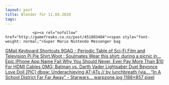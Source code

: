 ```yaml
---
layout: post
title: Blender für 11.04.2010
tags:
---
```



                <p><a rel="nofollow" href="http://gamefreaks.co.nz/post/451803404"><span style="font-weight: normal;">Super Mario Nintendo Messenger bag
</span></a><a rel="nofollow" href="http://mail.google.com/support/bin/answer.py?answer=6594"><span style="font-weight: normal;">GMail Keyboard Shortcuts
</span></a><a rel="nofollow" href="http://9gag.com/gag/19650"><span style="font-weight: normal;">9GAG - Periodic Table of Sci-Fi Film and Television
</span></a><strong><a rel="nofollow" href="http://www.geeksaresexy.net/2010/03/17/mmm-pi/?utm_source=feedburner&amp;utm_medium=feed&amp;utm_campaign=Feed%3A+geeksAreSexyTechnologyNews+%28%5BGeeks+are+Sexy%5D+technology+news%29"><span style="font-weight: normal;">Pi Pie
</span></a><a rel="nofollow" href="http://gamefreaks.co.nz/post/490879785"><span style="font-weight: normal;">Shirt.Woot : Soulmates Wear this shirt: during a picnic in...
</span></a><a rel="nofollow" href="http://feedproxy.google.com/~r/geeksAreSexyTechnologyNews/~3/wIRc1Id70HI/"><span style="font-weight: normal;">Epic iPhone App Name Fail
</span></a><a rel="nofollow" href="http://feedproxy.google.com/~r/geeksAreSexyTechnologyNews/~3/jRXupQlIWaE/"><span style="font-weight: normal;">Why You Should Never, Ever Pay More Than $10 For HDMI Cables
</span></a><a rel="nofollow" href="http://feedproxy.google.com/~r/geeksAreSexyTechnologyNews/~3/isqxpf66O8U/"><span style="font-weight: normal;">OMG: Batman vs. Darth Vader Lightsaber Duel
</span></a><a rel="nofollow" href="http://www.buzzfeed.com/mjs538/beyonce-love-doll/"><span style="font-weight: normal;">Beyonce Love Doll [PIC]
</span></a><a rel="nofollow" href="http://gamefreaks.co.nz/post/501733815"><span style="font-weight: normal;">dbsw: Underachieving AT-ATs // by lunchbreath (via...
</span></a><a rel="nofollow" href="http://gamefreaks.co.nz/post/502674429"><span style="font-weight: normal;">“In A School District Far Far Away” - Starwars...
</span></a><a rel="nofollow" href="http://3.bp.blogspot.com/_YFccnbWJWtY/S7zrWTZnQ9I/AAAAAAAAAqc/H-x-awrccpM/s1600/warpzone.jpg"><span style="font-weight: normal;">warpzone.jpg 1188×857 pixel</span></a></strong></p>
